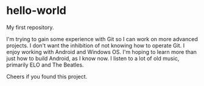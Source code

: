 # hello-world
My first repository.

I'm trying to gain some experience with Git so I can work on more advanced projects. I don't want the inhibition of not knowing how to operate Git.
I enjoy working with Android and Windows OS. I'm hoping to learn more than just how to build Android, as I know now.
I listen to a lot of old music, primarily ELO and The Beatles.

Cheers if you found this project.
